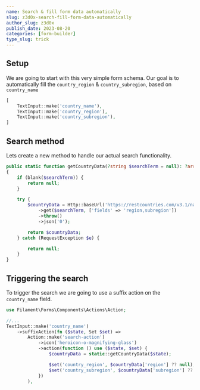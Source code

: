 ```yaml
---
name: Search & fill form data automatically
slug: z3d0x-search-fill-form-data-automatically
author_slug: z3d0x
publish_date: 2023-08-20
categories: [form-builder]
type_slug: trick
---
```


## Setup

We are going to start with this very simple form schema.
Our goal is to automatically fill the `country_region` & `country_subregion`, based on `country_name`

```php
[
    TextInput::make('country_name'),
    TextInput::make('country_region'),
    TextInput::make('country_subregion'),
]
```

## Search method

Lets create a new method to handle our actual search functionality.

```php
public static function getCountryData(?string $searchTerm = null): ?array
{
    if (blank($searchTerm)) {
        return null;
    }

    try {
        $countryData = Http::baseUrl('https://restcountries.com/v3.1/name')
            ->get($searchTerm, ['fields' => 'region,subregion'])
            ->throw()
            ->json('0');

        return $countryData;
    } catch (RequestException $e) {

        return null;
    }
}
```

## Triggering the search

To trigger the search we are going to use a suffix action on the `country_name` field.

```php
use Filament\Forms\Components\Actions\Action;

//...
TextInput::make('country_name')
    ->suffixAction(fn ($state, Set $set) =>
        Action::make('search-action')
            ->icon('heroicon-o-magnifying-glass')
            ->action(function () use ($state, $set) {
                $countryData = static::getCountryData($state);

                $set('country_region', $countryData['region'] ?? null);
                $set('country_subregion', $countryData['subregion'] ?? null);
            })
        ),
```
